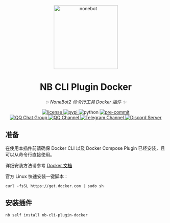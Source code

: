 <!-- markdownlint-disable MD033 MD041 -->
<p align="center">
  <a href="https://cli.nonebot.dev/"><img src="https://cli.nonebot.dev/logo.png" width="200" height="200" alt="nonebot"></a>
</p>

<div align="center">

# NB CLI Plugin Docker

_✨ NoneBot2 命令行工具 Docker 插件 ✨_

</div>

<p align="center">
  <a href="https://raw.githubusercontent.com/nonebot/nb-cli-plugin-docker/master/LICENSE">
    <img src="https://img.shields.io/github/license/nonebot/nb-cli-plugin-docker" alt="license">
  </a>
  <a href="https://pypi.python.org/pypi/nb-cli-plugin-docker">
    <img src="https://img.shields.io/pypi/v/nb-cli-plugin-docker" alt="pypi">
  </a>
  <img src="https://img.shields.io/badge/python-3.8+-blue" alt="python">
  <a href="https://results.pre-commit.ci/latest/github/nonebot/nb-cli-plugin-docker/master">
    <img src="https://results.pre-commit.ci/badge/github/nonebot/nb-cli-plugin-docker/master.svg" alt="pre-commit" />
  </a>
  <br />
  <a href="https://jq.qq.com/?_wv=1027&k=5OFifDh">
    <img src="https://img.shields.io/badge/QQ%E7%BE%A4-768887710-orange?style=flat-square" alt="QQ Chat Group">
  </a>
  <a href="https://qun.qq.com/qqweb/qunpro/share?_wv=3&_wwv=128&appChannel=share&inviteCode=7b4a3&appChannel=share&businessType=9&from=246610&biz=ka">
    <img src="https://img.shields.io/badge/QQ%E9%A2%91%E9%81%93-NoneBot-5492ff?style=flat-square" alt="QQ Channel">
  </a>
  <a href="https://t.me/botuniverse">
    <img src="https://img.shields.io/badge/telegram-botuniverse-blue?style=flat-square" alt="Telegram Channel">
  </a>
  <a href="https://discord.gg/VKtE6Gdc4h">
    <img src="https://discordapp.com/api/guilds/847819937858584596/widget.png?style=shield" alt="Discord Server">
  </a>
</p>

## 准备

在使用本插件前请确保 Docker CLI 以及 Docker Compose Plugin 已经安装，且可以从命令行直接使用。

详细安装方法请参考 [Docker 文档](https://docs.docker.com/engine/install/)

官方 Linux 快速安装一键脚本：

```shell
curl -fsSL https://get.docker.com | sudo sh
```

## 安装插件

```shell
nb self install nb-cli-plugin-docker
```
